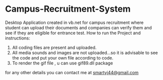 # Campus-Recruitment-System
Desktop Application created in vb.net for campus recruitment where student can upload their documents and companies can verify them and  see if they are eligible for entrance test. 
How to run the Project and instructions:

1. All coding files are present and uploaded.
2. All media sounds and images are not uploaded...so it is advisable to see the code and put your own file according to code.
3. To render the gif file , u can use gif89.dll package

for any other details you can contact me at smartyj44@gmail.com
